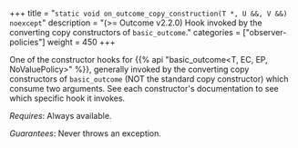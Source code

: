 +++
title = "`static void on_outcome_copy_construction(T *, U &&, V &&) noexcept`"
description = "(>= Outcome v2.2.0) Hook invoked by the converting copy constructors of `basic_outcome`."
categories = ["observer-policies"]
weight = 450
+++

One of the constructor hooks for {{% api "basic_outcome<T, EC, EP, NoValuePolicy>" %}}, generally invoked by the converting copy constructors of `basic_outcome` (NOT the standard copy constructor) which consume two arguments. See each constructor's documentation to see which specific hook it invokes.

*Requires*: Always available.

*Guarantees*: Never throws an exception.
